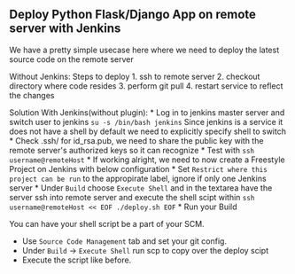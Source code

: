## Deploy Python Flask/Django App on remote server with Jenkins

We have a pretty simple usecase here where we need to deploy the latest source code on the remote server

Without Jenkins:
    Steps to deploy
    1. ssh to remote server
    2. checkout directory where code resides
    3. perform git pull
    4. restart service to reflect the changes

Solution With Jenkins(without plugin):
    * Log in to jenkins master server and switch user to jenkins `su -s /bin/bash jenkins`
    Since jenkins is a service it does not have a shell by default we need to explicitly specify shell to switch
    * Check .ssh/ for id_rsa.pub, we need to share the public key with the remote server's authorized keys so it can recognize
    * Test with `ssh username@remoteHost`
    * If working alright, we need to now create a Freestyle Project on Jenkins with below configuration
        * Set `Restrict where this project can be run` to the appropirate label, ignore if only one Jenkins server
        * Under `Build` choose `Execute Shell` and in the textarea have the server ssh into remote server and execute the shell scipt within
            ```ssh username@remoteHost << EOF
                ./deploy.sh
                EOF```
    * Run your Build

You can have your shell script be a part of your SCM. 
* Use `Source Code Management` tab and set your git config.
* Under `Build` -> `Execute Shell` run scp to copy over the deploy scipt
* Execute the script like before.